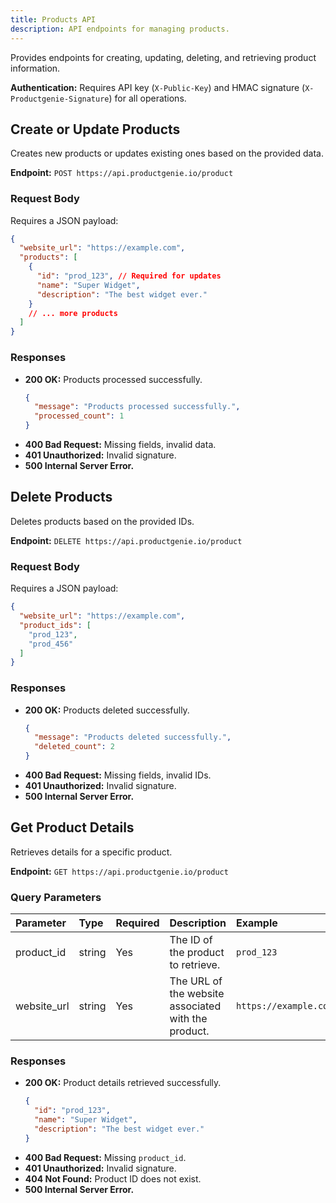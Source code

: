 ```yaml
---
title: Products API
description: API endpoints for managing products.
---
```


Provides endpoints for creating, updating, deleting, and retrieving product information.

**Authentication:** Requires API key (`X-Public-Key`) and HMAC signature (`X-Productgenie-Signature`) for all operations.

## Create or Update Products

Creates new products or updates existing ones based on the provided data.

**Endpoint:** `POST https://api.productgenie.io/product`

### Request Body

Requires a JSON payload:

```json
{
  "website_url": "https://example.com",
  "products": [
    {
      "id": "prod_123", // Required for updates
      "name": "Super Widget",
      "description": "The best widget ever."
    }
    // ... more products
  ]
}
```

### Responses

-   **200 OK:** Products processed successfully.
    ```json
    {
      "message": "Products processed successfully.",
      "processed_count": 1
    }
    ```
-   **400 Bad Request:** Missing fields, invalid data.
-   **401 Unauthorized:** Invalid signature.
-   **500 Internal Server Error.**

## Delete Products

Deletes products based on the provided IDs.

**Endpoint:** `DELETE https://api.productgenie.io/product`

### Request Body

Requires a JSON payload:

```json
{
  "website_url": "https://example.com",
  "product_ids": [
    "prod_123",
    "prod_456"
  ]
}
```

### Responses

-   **200 OK:** Products deleted successfully.
    ```json
    {
      "message": "Products deleted successfully.",
      "deleted_count": 2
    }
    ```
-   **400 Bad Request:** Missing fields, invalid IDs.
-   **401 Unauthorized:** Invalid signature.
-   **500 Internal Server Error.**

## Get Product Details

Retrieves details for a specific product.

**Endpoint:** `GET https://api.productgenie.io/product`

### Query Parameters

| Parameter   | Type   | Required | Description                                      | Example             |
| :---------- | :----- | :------- | :----------------------------------------------- | :------------------ |
| product_id  | string | Yes      | The ID of the product to retrieve.               | `prod_123`          |
| website_url | string | Yes      | The URL of the website associated with the product. | `https://example.com` |

### Responses

-   **200 OK:** Product details retrieved successfully.
    ```json
    {
      "id": "prod_123",
      "name": "Super Widget",
      "description": "The best widget ever."
    }
    ```
-   **400 Bad Request:** Missing `product_id`.
-   **401 Unauthorized:** Invalid signature.
-   **404 Not Found:** Product ID does not exist.
-   **500 Internal Server Error.** 